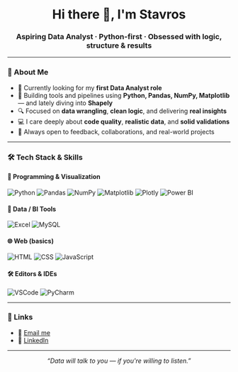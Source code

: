 <h1 align="center">Hi there 👋, I'm Stavros</h1>
<h3 align="center">Aspiring Data Analyst · Python-first · Obsessed with logic, structure & results</h3>

---

### 🧠 About Me

- 🎯 Currently looking for my **first Data Analyst role**
- 🧪 Building tools and pipelines using **Python, Pandas, NumPy, Matplotlib** — and lately diving into **Shapely**
- 🔍 Focused on **data wrangling**, **clean logic**, and delivering **real insights**
- 💻 I care deeply about **code quality**, **realistic data**, and **solid validations**
- 🤝 Always open to feedback, collaborations, and real-world projects

---
### 🛠️ Tech Stack & Skills

#### 🧮 Programming & Visualization  
![Python](https://img.shields.io/badge/Python-3776AB?style=for-the-badge&logo=python&logoColor=white) ![Pandas](https://img.shields.io/badge/Pandas-150458?style=for-the-badge&logo=pandas&logoColor=white) ![NumPy](https://img.shields.io/badge/NumPy-013243?style=for-the-badge&logo=numpy&logoColor=white) ![Matplotlib](https://img.shields.io/badge/Matplotlib-11557C?style=for-the-badge&logo=plotly&logoColor=white) ![Plotly](https://img.shields.io/badge/Plotly-3F4F75?style=for-the-badge&logo=plotly&logoColor=white) ![Power BI](https://img.shields.io/badge/Power%20BI-F2C811?style=for-the-badge&logo=powerbi&logoColor=black)

#### 💾 Data / BI Tools  
![Excel](https://img.shields.io/badge/Excel-217346?style=for-the-badge&logo=microsoft-excel&logoColor=white) ![MySQL](https://img.shields.io/badge/MySQL-005C84?style=for-the-badge&logo=mysql&logoColor=white)

#### 🌐 Web (basics)  
![HTML](https://img.shields.io/badge/HTML-E34F26?style=for-the-badge&logo=html5&logoColor=white) ![CSS](https://img.shields.io/badge/CSS-1572B6?style=for-the-badge&logo=css3&logoColor=white) ![JavaScript](https://img.shields.io/badge/JavaScript-F7DF1E?style=for-the-badge&logo=javascript&logoColor=black)

#### 🛠️ Editors & IDEs  
![VSCode](https://img.shields.io/badge/VSCode-007ACC?style=for-the-badge&logo=visualstudiocode&logoColor=white) ![PyCharm](https://img.shields.io/badge/PyCharm-000000?style=for-the-badge&logo=pycharm&logoColor=white)

---

### 🔗 Links

- 📧 [Email me](mailto:svlagk21@gmail.com)
- 💼 [LinkedIn](https://www.linkedin.com/in/stavros-vlagkogias/)

---

<p align="center">
  <em>“Data will talk to you — if you're willing to listen.”</em><br/>
</p>
